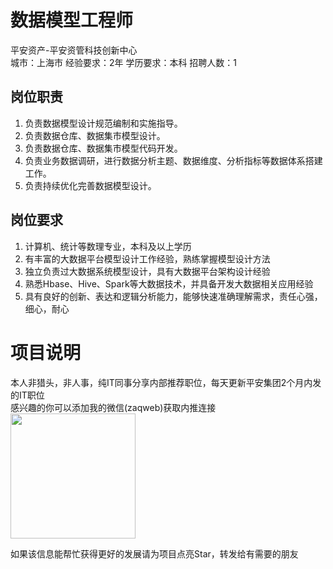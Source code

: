 # 数据模型工程师
平安资产-平安资管科技创新中心  
城市：上海市 经验要求：2年 学历要求：本科  招聘人数：1

## 岗位职责
1.	负责数据模型设计规范编制和实施指导。   
2.	负责数据仓库、数据集市模型设计。   
3.	负责数据仓库、数据集市模型代码开发。   
4.	负责业务数据调研，进行数据分析主题、数据维度、分析指标等数据体系搭建工作。   
5.	负责持续优化完善数据模型设计。

## 岗位要求
1.	计算机、统计等数理专业，本科及以上学历   
2.	有丰富的大数据平台模型设计工作经验，熟练掌握模型设计方法   
3.	独立负责过大数据系统模型设计，具有大数据平台架构设计经验   
4.	熟悉Hbase、Hive、Spark等大数据技术，并具备开发大数据相关应用经验   
5.	具有良好的创新、表达和逻辑分析能力，能够快速准确理解需求，责任心强，细心，耐心

# 项目说明

本人非猎头，非人事，纯IT同事分享内部推荐职位，每天更新平安集团2个月内发的IT职位  
感兴趣的你可以添加我的微信(zaqweb)获取内推连接  
<img src="https://github.com/zaqweb/PA-IT-JOBS/blob/master/WechatICode.jpeg"  height="200" width="200">

如果该信息能帮忙获得更好的发展请为项目点亮Star，转发给有需要的朋友




